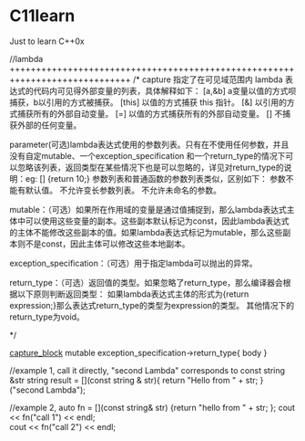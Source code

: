# C11learn
Just to learn C++0x

//lambda +++++++++++++++++++++++++++++++++++++++++++++++++++++++++++++++++++++++++++++
/*
capture 指定了在可见域范围内 lambda 表达式的代码内可见得外部变量的列表，具体解释如下：
    [a,&b] a变量以值的方式呗捕获，b以引用的方式被捕获。
	[this] 以值的方式捕获 this 指针。
	[&] 以引用的方式捕获所有的外部自动变量。
	[=] 以值的方式捕获所有的外部自动变量。
	[] 不捕获外部的任何变量。

parameter(可选)lambda表达式使用的参数列表。只有在不使用任何参数，并且没有自定mutable、一个exception_specification 和一个return_type的情况下可以忽略该列表，返回类型在某些情况下也是可以忽略的，详见对return_type的说明：eg: [] {return 10;}
    参数列表和普通函数的参数列表类似，区别如下：
    参数不能有默认值。
    不允许变长参数列表。
    不允许未命名的参数。

mutable：（可选）如果所在作用域的变量是通过值捕捉到，那么lambda表达式主体中可以使用这些变量的副本。这些副本默认标记为const，因此lambda表达式的主体不能修改这些副本的值。如果lambda表达式标记为mutable，那么这些副本则不是const，因此主体可以修改这些本地副本。

exception_specification：（可选）用于指定lambda可以抛出的异常。

return_type：（可选）返回值的类型。如果忽略了return_type，那么编译器会根据以下原则判断返回类型：
如果lambda表达式主体的形式为{return expression;}那么表达式return_type的类型为expression的类型。
其他情况下的return_type为void。

 */
 
[capture_block](parameters) mutable exception_specification->return_type{ body }

//example 1, call it directly, "second Lambda" corresponds to const string &str
string result = [](const string & str){ return "Hello from " + str; }("second Lambda"); 

//example 2, 
auto fn = [](const string& str) {return "hello from " + str; };
cout << fn("call 1") << endl;  
cout << fn("call 2") << endl; 

